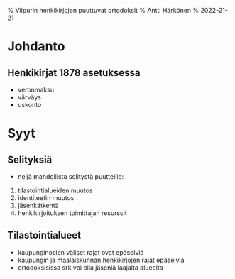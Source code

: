 % Viipurin henkikirjojen puuttuvat ortodoksit
% Antti Härkönen
% 2022-21-21

# Johdanto

## Henkikirjat 1878 asetuksessa

- veronmaksu
- värväys
- uskonto

# Syyt

## Selityksiä

- neljä mahdollista selitystä puutteille:
1) tilastointialueiden muutos
2) identiteetin muutos
3) jäsenkätkentä
4) henkikirjoituksen toimittajan resurssit

##  Tilastointialueet

- kaupunginosien väliset rajat ovat epäselviä
- kaupungin ja maalaiskunnan henkikirjojen rajat epäselviä
- ortodoksisissa srk voi olla jäseniä laajalta alueelta
